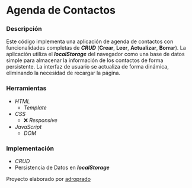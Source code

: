 # Agenda de Contactos

### Descripción

Este código implementa una aplicación de agenda de contactos con funcionalidades completas de **_CRUD_** (**Crear**, **Leer**, **Actualizar**, **Borrar**). La aplicación utiliza el **_localStorage_** del navegador como una base de datos simple para almacenar la información de los contactos de forma persistente. La interfaz de usuario se actualiza de forma dinámica, eliminando la necesidad de recargar la página.

### Herramientas

- _HTML_
  - _*Template*_
- _CSS_
  - ❌ _Responsive_
- _JavaScript_
  - _DOM_

### Implementación

- _*CRUD*_
- Persistencia de Datos en **_localStorage_**

Proyecto elaborado por [adroprado](https://github.com/adroprado)
